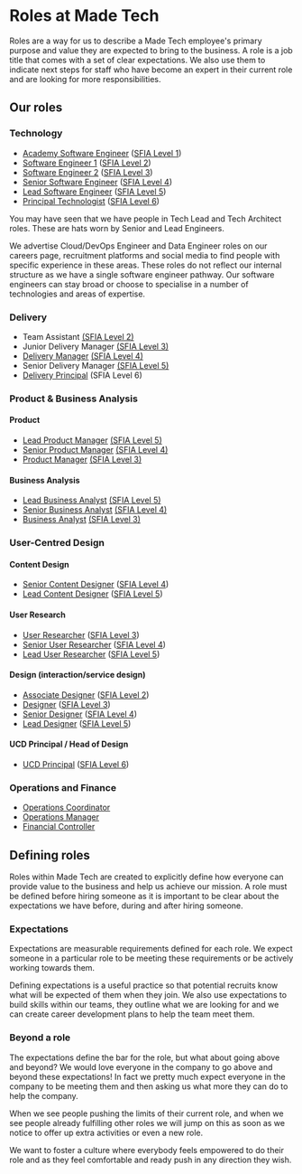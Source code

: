 # Roles at Made Tech

Roles are a way for us to describe a Made Tech employee's primary purpose and
value they are expected to bring to the business. A role is a job title that comes with a set of clear expectations. We also use them
to indicate next steps for staff who have become an expert in their current role and are
looking for more responsibilities.

## Our roles

### Technology

 - [Academy Software Engineer](academy_software_engineer.md) ([SFIA Level 1](sfia/academy_software_engineer.md))
 - [Software Engineer 1](software_engineer_1.md) ([SFIA Level 2](sfia/software_engineer_1.md))
 - [Software Engineer 2](software_engineer_2.md) ([SFIA Level 3](sfia/software_engineer_2.md))
 - [Senior Software Engineer](senior_software_engineer.md) ([SFIA Level 4](sfia/senior_software_engineer.md))
 - [Lead Software Engineer](lead_software_engineer.md) ([SFIA Level 5](sfia/lead_software_engineer.md))
 - [Principal Technologist](principal_technologist.md) ([SFIA Level 6](sfia/principal_technologist.md))

You may have seen that we have people in Tech Lead and Tech Architect roles. These are hats worn by Senior and Lead Engineers.

We advertise Cloud/DevOps Engineer and Data Engineer roles on our careers page, recruitment platforms and social media to find people with specific experience in these areas. These roles do not reflect our internal structure as we have a single software engineer pathway. Our software engineers can stay broad or choose to specialise in a number of technologies and areas of expertise.

### Delivery

- Team Assistant [(SFIA Level 2)](sfia/junior_delivery_manager.md)
- Junior Delivery Manager [(SFIA Level 3)](sfia/junior_delivery_manager.md)
- [Delivery Manager](delivery_manager.md) [(SFIA Level 4)](sfia/delivery_manager.md)
- Senior Delivery Manager [(SFIA Level 5)](sfia/senior_delivery_manager.md)
- [Delivery Principal](delivery_principal.md) (SFIA Level 6)

### Product & Business Analysis

#### Product

- [Lead Product Manager](lead_product_manager.md) [(SFIA Level 5)](https://sfia-online.org/en/legacy-sfia/sfia-7/skills/product-management)
- [Senior Product Manager](senior_product_manager.md) [(SFIA Level 4)](https://sfia-online.org/en/legacy-sfia/sfia-7/skills/product-management)
- [Product Manager](product_manager.md) [(SFIA Level 3)](https://sfia-online.org/en/legacy-sfia/sfia-7/skills/product-management)

#### Business Analysis

- [Lead Business Analyst](lead_business_analyst.md) [(SFIA Level 5)](https://sfia-online.org/en/legacy-sfia/sfia-7/skills/business-analysis)
- [Senior Business Analyst](senior_business_analyst.md) [(SFIA Level 4)](https://sfia-online.org/en/legacy-sfia/sfia-7/skills/business-analysis)
- [Business Analyst](business_analyst.md) [(SFIA Level 3)](https://sfia-online.org/en/legacy-sfia/sfia-7/skills/business-analysis)

### User-Centred Design

#### Content Design

- [Senior Content Designer](senior_content_designer.md) ([SFIA Level 4](sfia/senior_content_designer.md))
- [Lead Content Designer](lead_content_designer.md) ([SFIA Level 5](sfia/lead_content_designer.md))

#### User Research

- [User Researcher](user_researcher.md) ([SFIA Level 3](sfia/user_researcher.md))
- [Senior User Researcher](senior_user_researcher.md) ([SFIA Level 4](sfia/senior_user_researcher.md))
- [Lead User Researcher](lead_user_researcher.md) ([SFIA Level 5](sfia/lead_user_researcher.md))

#### Design (interaction/service design)

- [Associate Designer](associate_designer.md) ([SFIA Level 2](sfia/associate_designer.md))
- [Designer](designer.md) ([SFIA Level 3](sfia/designer.md))
- [Senior Designer](senior_designer.md) ([SFIA Level 4](sfia/senior_designer.md))
- [Lead Designer](lead_designer.md) ([SFIA Level 5](sfia/lead_designer.md))

#### UCD Principal / Head of Design

- [UCD Principal](ucd_principal.md) ([SFIA Level 6](sfia/ucd_principal.md))

### Operations and Finance

- [Operations Coordinator](operations_coordinator.md)
- [Operations Manager](operations_manager.md)
- [Financial Controller](financial_controller.md)

## Defining roles

Roles within Made Tech are created to explicitly define how everyone can provide value to the business and help us achieve our mission. A role must be defined before hiring someone as it is important to be clear about the expectations we have before, during and after hiring someone.

### Expectations

Expectations are measurable requirements defined for each role. We expect someone in a particular role to be meeting these requirements or be actively working towards them.

Defining expectations is a useful practice so that potential recruits know what will be expected of them when they join. We also use expectations to build skills within our teams, they outline what we are looking for and we can create career development plans to help the team meet them.

### Beyond a role

The expectations define the bar for the role, but what about going above and beyond? We would love everyone in the company to go above and beyond these expectations! In fact we pretty much expect everyone in the company to be meeting them and then asking us what more they can do to help the company.

When we see people pushing the limits of their current role, and when we see people already fulfilling other roles we will jump on this as soon as we notice to offer up extra activities or even a new role.

We want to foster a culture where everybody feels empowered to do their role and
as they feel comfortable and ready push in any direction they wish.
